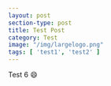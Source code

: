 ```yaml
---
layout: post
section-type: post
title: Test Post
category: Test
image: "/img/largelogo.png"
tags: [ 'test1', 'test2' ]
---
```

Test 6
:smile: